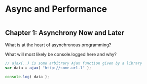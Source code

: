 # Async and Performance

``` javascript

```

## Chapter 1: Asynchrony Now and Later
What is at the heart of asynchronous programming?


What will most likely be console.logged here and why?
``` javascript
// ajax(..) is some arbitrary Ajax function given by a library
var data = ajax( "http://some.url.1" );

console.log( data );
```
